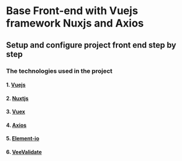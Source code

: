 # Base Front-end with Vuejs framework Nuxjs and Axios

## Setup and configure project front end step by step

### The technologies used in the project

#### 1. [Vuejs](https://vuejs.org/)

#### 2. [Nuxtjs](https://nuxtjs.org/)

#### 3. [Vuex](https://vuex.vuejs.org/)

#### 4. [Axios](https://github.com/axios/axios)

#### 5. [Element-io](https://element.eleme.io/#/en-US)

#### 6. [VeeValidate](https://baianat.github.io/vee-validate/)
